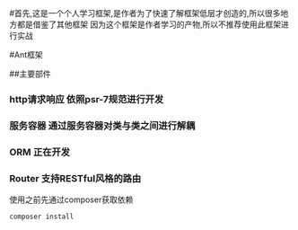 #首先,这是一个个人学习框架,是作者为了快速了解框架低层才创造的,所以很多地方都是借鉴了其他框架
因为这个框架是作者学习的产物,所以不推荐使用此框架进行实战

#Ant框架

##主要部件

### http请求响应 依照psr-7规范进行开发

### 服务容器 通过服务容器对类与类之间进行解耦

### ORM 正在开发

### Router 支持RESTful风格的路由

使用之前先通过composer获取依赖
```
composer install
```
